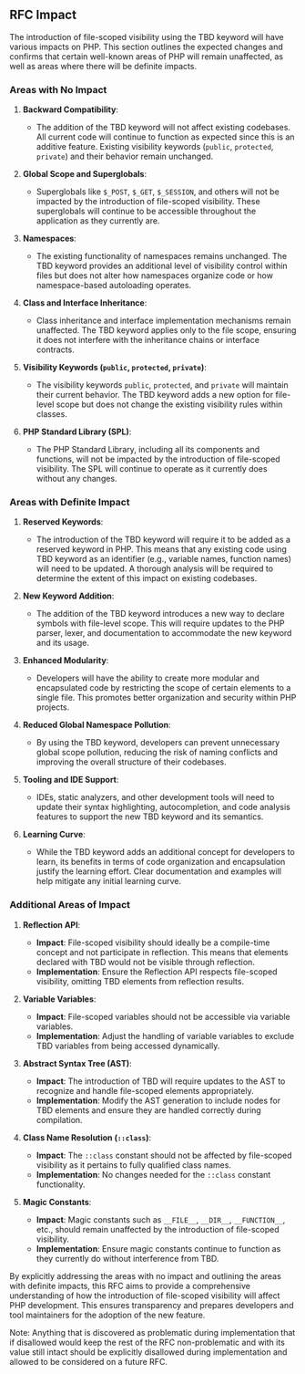 ## RFC Impact

The introduction of file-scoped visibility using the TBD keyword will have various impacts on PHP. This section outlines the expected changes and confirms that certain well-known areas of PHP will remain unaffected, as well as areas where there will be definite impacts.

### Areas with No Impact

1. **Backward Compatibility**:
    - The addition of the TBD keyword will not affect existing codebases. All current code will continue to function as expected since this is an additive feature. Existing visibility keywords (`public`, `protected`, `private`) and their behavior remain unchanged.

2. **Global Scope and Superglobals**:
    - Superglobals like `$_POST`, `$_GET`, `$_SESSION`, and others will not be impacted by the introduction of file-scoped visibility. These superglobals will continue to be accessible throughout the application as they currently are.

3. **Namespaces**:
    - The existing functionality of namespaces remains unchanged. The TBD keyword provides an additional level of visibility control within files but does not alter how namespaces organize code or how namespace-based autoloading operates.

4. **Class and Interface Inheritance**:
    - Class inheritance and interface implementation mechanisms remain unaffected. The TBD keyword applies only to the file scope, ensuring it does not interfere with the inheritance chains or interface contracts.

5. **Visibility Keywords (`public`, `protected`, `private`)**:
    - The visibility keywords `public`, `protected`, and `private` will maintain their current behavior. The TBD keyword adds a new option for file-level scope but does not change the existing visibility rules within classes.

6. **PHP Standard Library (SPL)**:
    - The PHP Standard Library, including all its components and functions, will not be impacted by the introduction of file-scoped visibility. The SPL will continue to operate as it currently does without any changes.

### Areas with Definite Impact

1. **Reserved Keywords**:
    - The introduction of the TBD keyword will require it to be added as a reserved keyword in PHP. This means that any existing code using TBD keyword as an identifier (e.g., variable names, function names) will need to be updated. A thorough analysis will be required to determine the extent of this impact on existing codebases.

2. **New Keyword Addition**:
    - The addition of the TBD keyword introduces a new way to declare symbols with file-level scope. This will require updates to the PHP parser, lexer, and documentation to accommodate the new keyword and its usage.

3. **Enhanced Modularity**:
    - Developers will have the ability to create more modular and encapsulated code by restricting the scope of certain elements to a single file. This promotes better organization and security within PHP projects.

4. **Reduced Global Namespace Pollution**:
    - By using the TBD keyword, developers can prevent unnecessary global scope pollution, reducing the risk of naming conflicts and improving the overall structure of their codebases.

5. **Tooling and IDE Support**:
    - IDEs, static analyzers, and other development tools will need to update their syntax highlighting, autocompletion, and code analysis features to support the new TBD keyword and its semantics.

6. **Learning Curve**:
    - While the TBD keyword adds an additional concept for developers to learn, its benefits in terms of code organization and encapsulation justify the learning effort. Clear documentation and examples will help mitigate any initial learning curve.

### Additional Areas of Impact

1. **Reflection API**:
    - **Impact**: File-scoped visibility should ideally be a compile-time concept and not participate in reflection. This means that elements declared with TBD would not be visible through reflection.
    - **Implementation**: Ensure the Reflection API respects file-scoped visibility, omitting TBD elements from reflection results.

2. **Variable Variables**:
    - **Impact**: File-scoped variables should not be accessible via variable variables.
    - **Implementation**: Adjust the handling of variable variables to exclude TBD variables from being accessed dynamically.

3. **Abstract Syntax Tree (AST)**:
    - **Impact**: The introduction of TBD will require updates to the AST to recognize and handle file-scoped elements appropriately.
    - **Implementation**: Modify the AST generation to include nodes for TBD elements and ensure they are handled correctly during compilation.

4. **Class Name Resolution (`::class`)**:
    - **Impact**: The `::class` constant should not be affected by file-scoped visibility as it pertains to fully qualified class names.
    - **Implementation**: No changes needed for the `::class` constant functionality.

5. **Magic Constants**:
    - **Impact**: Magic constants such as `__FILE__`, `__DIR__`, `__FUNCTION__`, etc., should remain unaffected by the introduction of file-scoped visibility.
    - **Implementation**: Ensure magic constants continue to function as they currently do without interference from TBD.

By explicitly addressing the areas with no impact and outlining the areas with definite impacts, this RFC aims to provide a comprehensive understanding of how the introduction of file-scoped visibility will affect PHP development. This ensures transparency and prepares developers and tool maintainers for the adoption of the new feature.

Note: Anything that is discovered as problematic during implementation that if disallowed would keep the rest of the RFC non-problematic and with its value still intact should be explicitly disallowed during implementation and allowed to be considered on a future RFC. 

